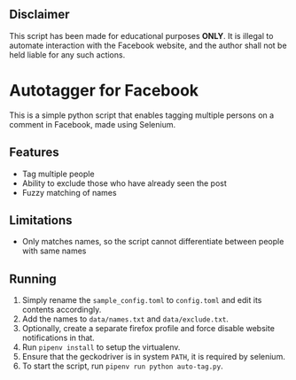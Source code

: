 ## Disclaimer
This script has been made for educational purposes **ONLY**. It is illegal to automate interaction with the Facebook website, and the author shall not be held liable for any such actions.

# Autotagger for Facebook

This is a simple python script that enables tagging multiple persons on a comment in Facebook, made using Selenium.

## Features
+ Tag multiple people
+ Ability to exclude those who have already seen the post
+ Fuzzy matching of names

## Limitations
+ Only matches names, so the script cannot differentiate between people with same names

## Running
1. Simply rename the `sample_config.toml` to `config.toml` and edit its contents accordingly.
2. Add the names to `data/names.txt` and `data/exclude.txt`.
3. Optionally, create a separate firefox profile and force disable website notifications in that.
4. Run `pipenv install` to setup the virtualenv.
5. Ensure that the geckodriver is in system `PATH`, it is required by selenium.
5. To start the script, run `pipenv run python auto-tag.py`.
